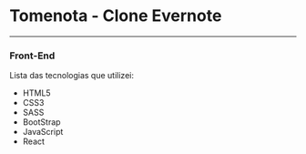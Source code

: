 
# Tomenota - Clone Evernote

------------------------------

### Front-End

Lista das tecnologias que utilizei:

* HTML5
* CSS3
* SASS
* BootStrap
* JavaScript
* React